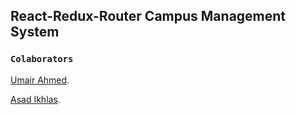 
## React-Redux-Router Campus Management System

### `Colaborators`
 [Umair Ahmed](https://github.com/umairx97).

 [Asad Ikhlas](https://github.com/asadikhlas).
